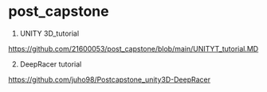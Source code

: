 # post_capstone

1. UNITY 3D_tutorial

https://github.com/21600053/post_capstone/blob/main/UNITYT_tutorial.MD

2. DeepRacer tutorial

https://github.com/juho98/Postcapstone_unity3D-DeepRacer

